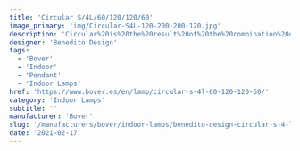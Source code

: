 ```yaml
---
title: 'Circular S/4L/60/120/120/60'
image_primary: 'img/Circular-S4L-120-200-200-120.jpg'
description: 'Circular%20is%20the%20result%20of%20the%20combination%20of%20design%20and%20architecture%20to%20create%20lights%20for%20large%20spaces.%20With%20this%20piece%2C%20Benedito%20Design%20accomplishes%20maximum%20expression%20with%20minimum%20materials.%20Circular%20offers%20great%20versatility%20with%20its%20combination%20of%20formats%20and%20finishes.%20Its%20timeless%20yet%20contemporary%20design%20gives%20it%20character%20and%20perfectly%20illuminates%20spaces%20of%20high%20architectural%20value.'
designer: 'Benedito Design'
tags:
  - 'Bover'
  - 'Indoor'
  - 'Pendant'
  - 'Indoor Lamps'
href: 'https://www.bover.es/en/lamp/circular-s-4l-60-120-120-60/'
category: 'Indoor Lamps'
subtitle: ''
manufacturer: 'Bover'
slug: '/manufacturers/bover/indoor-lamps/benedito-design-circular-s-4-l-60-120-120-60'
date: '2021-02-17'
---
```

